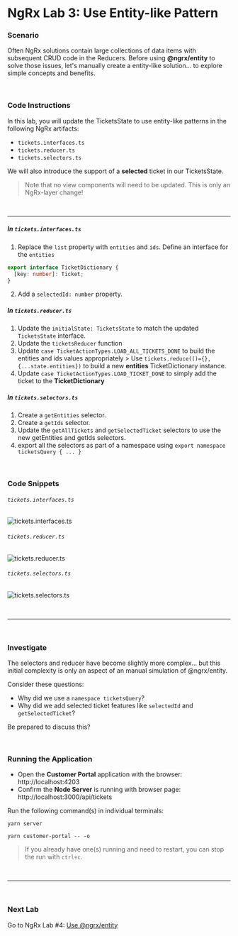 # NgRx Lab 3: Use Entity-like Pattern


### Scenario

Often NgRx solutions contain large collections of data items with subsequent CRUD code in the Reducers. Before using **@ngrx/entity** to solve those issues, let's manually create a entity-like solution... to explore simple concepts and benefits.

<br/>

### Code Instructions

In this lab, you will update the TicketsState to use entity-like patterns in the following NgRx artifacts:

  * `tickets.interfaces.ts`
  * `tickets.reducer.ts`
  * `tickets.selectors.ts`
  
We will also introduce the support of a **selected** ticket in our TicketsState. 

> Note that no view components will need to be updated. This is only an NgRx-layer change! 
 
<br/>

----
 
##### In `tickets.interfaces.ts`

1. Replace the `list` property with `entities` and `ids`. Define an interface for the `entities`
```ts
export interface TicketDictionary {
  [key: number]: Ticket;
}
```
2. Add a `selectedId: number` property.

  
##### In `tickets.reducer.ts`

1. Update the `initialState: TicketsState` to match the updated `TicketsState` interface.
2. Update the `ticketsReducer` function 
  1. Update `case TicketActionTypes.LOAD_ALL_TICKETS_DONE` to build the entities and ids values appropriately
    > Use `tickets.reduce(()={},{...state.entities})` to build a new **entities** TicketDictionary instance.  
  2. Update `case TicketActionTypes.LOAD_TICKET_DONE` to simply add the ticket to the **TicketDictionary**

##### In `tickets.selectors.ts`

1. Create a `getEntities` selector.
2. Create a `getIds` selector.
3. Update the `getAllTickets` and `getSelectedTicket` selectors to use the new getEntities and getIds selectors.
4. export all the selectors as part of a namespace using `export namespace ticketsQuery { ... } `

<br/>


### Code Snippets

###### `tickets.interfaces.ts`

![tickets.interfaces.ts](https://user-images.githubusercontent.com/210413/47937224-0d15ac00-deae-11e8-9a3f-010c6a5e688b.png)

###### `tickets.reducer.ts`

![tickets.reducer.ts](https://user-images.githubusercontent.com/210413/47937238-169f1400-deae-11e8-84f0-963e54f0657b.png)

###### `tickets.selectors.ts`

![tickets.selectors.ts](https://user-images.githubusercontent.com/210413/47937253-1dc62200-deae-11e8-9ccd-5107b7e0ed42.png)


<br/>


----

<br/>

### Investigate

The selectors and reducer have become slightly more complex... but this initial complexity is only an aspect of an manual simulation of @ngrx/entity.

Consider these questions:

* Why did we use a `namespace ticketsQuery`? 
* Why did we add selected ticket features like `selectedId` and `getSelectedTicket`?

Be prepared to discuss this? 


<br/>

### Running the Application

*  Open the **Customer Portal** application with the browser: http://localhost:4203
*  Confirm the **Node Server** is running with browser page:  http://localhost:3000/api/tickets

Run the following command(s) in individual terminals:

```console
yarn server
```

```console
yarn customer-portal -- -o
```

> If you already have one(s) running and need to restart, you can stop the run with `ctrl+c`.


<br/>

----

<br/>


### Next Lab

Go to NgRx Lab #4: [Use @ngrx/entity](lab-4.md)
